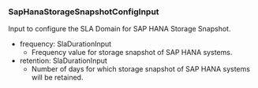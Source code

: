 ### SapHanaStorageSnapshotConfigInput
Input to configure the SLA Domain for SAP HANA Storage Snapshot.

- frequency: SlaDurationInput
  - Frequency value for storage snapshot of SAP HANA systems.
- retention: SlaDurationInput
  - Number of days for which storage snapshot of SAP HANA systems will be retained.
